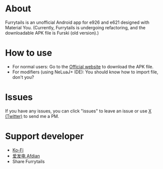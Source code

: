 # About
Furrytails is an unofficial Android app for e926 and e621 designed with Material You.
(Currently, Furrytails is undergoing refactoring, and the downloadable APK file is Furski (old version).)

# How to use
- For normal users: Go to the [Official website](https://pj.hooskai.top/furski/) to download the APK file.
- For modifiers (using NeLuaJ+ IDE): You should know how to import file, don't you?

# Issues
If you have any issues, you can click "issues" to leave an issue or use [X (Twitter)](https://twitter.com/hhusky0314) to send me a PM.

# Support developer
- [Ko-Fi](https://ko-fi.com/hooskai)
- [爱发电 Afdian](https://afdian.con/a/hooskai)
- Share Furrytails
